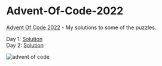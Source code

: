 # Advent-Of-Code-2022

[Advent Of Code 2022](https://github.com/Apostolos172/Advent-Of-Code-2022) - My solutions to some of the puzzles.

Day 1: [Solution](https://github.com/Apostolos172/Advent-Of-Code-2022/blob/master/src/day1/App.java)
<br>
Day 2: [Solution](https://github.com/Apostolos172/Advent-Of-Code-2022/blob/master/src/day2/App.java)

![advent of code](https://github.com/zero-to-mastery/Advent-of-Code-2022/raw/main/advent.png)

